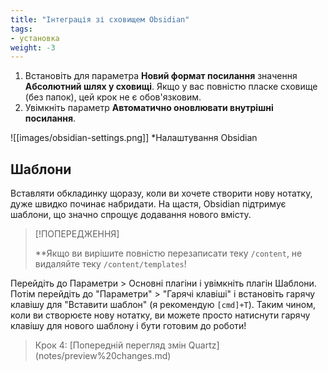 ```yaml
---
title: "Інтеграція зі сховищем Obsidian"
tags:
- установка
weight: -3
---
```


1. Встановіть для параметра **Новий формат посилання** значення **Абсолютний шлях у сховищі**. Якщо у вас повністю пласке сховище (без папок), цей крок не є обов'язковим.
2. Увімкніть параметр **Автоматично оновлювати внутрішні посилання**.


![[images/obsidian-settings.png]]
*Налаштування Obsidian

## Шаблони
Вставляти обкладинку щоразу, коли ви хочете створити нову нотатку, дуже швидко починає набридати. На щастя, Obsidian підтримує шаблони, що значно спрощує додавання нового вмісту.

> [!ПОПЕРЕДЖЕННЯ]
>
> **Якщо ви вирішите повністю перезаписати теку `/content`, не видаляйте теку `/content/templates`!

Перейдіть до Параметри > Основні плагіни і увімкніть плагін Шаблони. Потім перейдіть до "Параметри" > "Гарячі клавіші" і встановіть гарячу клавішу для "Вставити шаблон" (я рекомендую `[cmd]+T`). Таким чином, коли ви створюєте нову нотатку, ви можете просто натиснути гарячу клавішу для нового шаблону і бути готовим до роботи!

> Крок 4: [Попередній перегляд змін Quartz] (notes/preview%20changes.md)

